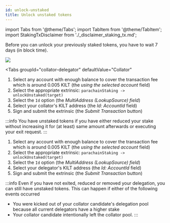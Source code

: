 ```yaml
---
id: unlock-unstaked
title: Unlock unstaked tokens
---
```


import Tabs from '@theme/Tabs';
import TabItem from '@theme/TabItem';
import StakingTxDisclaimer from './_disclaimer_staking_tx.md';

Before you can unlock your previously staked tokens, you have to wait 7 days (in block time).

<StakingTxDisclaimer />

![](/img/chain/parachainStaking-unlockUnstaked.png)

<Tabs
  groupId="collator-delegator"
  defaultValue="Collator"
>
<TabItem value="Collator" label="Collator">

1. Select any account with enough balance to cover the transaction fee which is around 0.005 KILT (the *using the selected account* field)
2. Select the appropriate extrinsic: `parachainStaking -> unlockUnstaked(target)`
3. Select the `Id` option (the *MultiAddress (LookupSource) field*)
4. Select your collator's KILT address (the *Id: AccountId* field)
5. Sign and submit the extrinsic (the *Submit Transaction* button)

:::info
You have unstaked tokens if you have either reduced your stake without increasing it for (at least) same amount afterwards or executing your exit request.
:::

</TabItem>
<TabItem value="Delegator" label="Delegator">

1. Select any account with enough balance to cover the transaction fee which is around 0.005 KILT (the *using the selected account* field)
2. Select the appropriate extrinsic: `parachainStaking -> unlockUnstaked(target)`
3. Select the `Id` option (the *MultiAddress (LookupSource) field*)
4. Select your delegator's KILT address (the *Id: AccountId* field)
5. Sign and submit the extrinsic (the *Submit Transaction* button)

:::info
Even if you have not exited, reduced or removed your delegation, you can still have unstaked tokens.
This can happen if either of the following events occurred
* You were kicked out of your collator candidate's delegation pool because all current delegators have a higher stake
* Your collator candidate intentionally left the collator pool.
:::
</TabItem>
</Tabs>